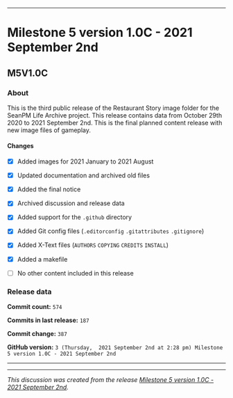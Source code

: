 
***

# Milestone 5 version 1.0C - 2021 September 2nd

## M5V1.0C

### About

This is the third public release of the Restaurant Story image folder for the SeanPM Life Archive project. This release contains data from October 29th 2020 to 2021 September 2nd. This is the final planned content release with new image files of gameplay.

#### Changes
 
- [x]  Added images for 2021 January to 2021 August

- [x] Updated documentation and archived old files

- [x] Added the final notice

- [x] Archived discussion and release data

- [x] Added support for the `.github` directory

- [x] Added Git config files (`.editorconfig` `.gitattributes` `.gitignore`)

- [x] Added X-Text files (`AUTHORS` `COPYING` `CREDITS` `INSTALL`)

- [x] Added a makefile

- [ ] No other content included in this release

<!-- 
Changes in this release:

> * Deleted 22 `IGNORE.md` files

> * Documentation updates, adding release notes for v1

> * No other changes in this release
!-->

### Release data

**Commit count:** `574`

**Commits in last release:** `187`

**Commit change:** `387`

**GitHub version:** `3 (Thursday,  2021 September 2nd at 2:28 pm) Milestone 5 version 1.0C - 2021 September 2nd`

***


<hr /><em>This discussion was created from the release <a href='https://github.com/seanpm2001/SeansLifeArchive_Images_Restaurant-Story/releases/tag/M5V1.0C'>Milestone 5 version 1.0C - 2021 September 2nd</a>.</em>

